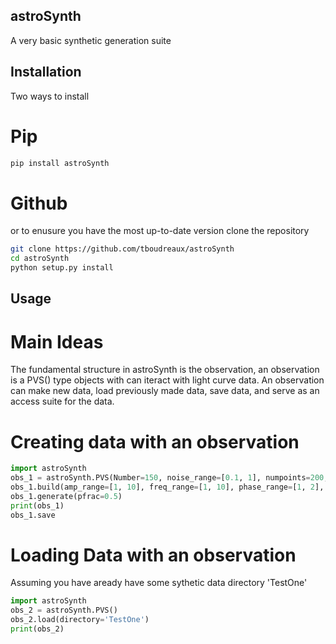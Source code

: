 ## astroSynth
A very basic synthetic generation suite

## Installation
Two ways to install

# Pip
```bash
pip install astroSynth
```
# Github
or to enusure you have the most up-to-date version clone the repository
```bash
git clone https://github.com/tboudreaux/astroSynth
cd astroSynth
python setup.py install
```

## Usage
# Main Ideas
The fundamental structure in astroSynth is the observation, an observation is a PVS() type objects with can iteract with light curve data. An observation can make new data, load previously made data, save data, and serve as an access suite for the data.
# Creating data with an observation
```python
import astroSynth
obs_1 = astroSynth.PVS(Number=150, noise_range=[0.1, 1], numpoints=200, name='TestOne')
obs_1.build(amp_range=[1, 10], freq_range=[1, 10], phase_range=[1, 2], L_range=[1, 3])
obs_1.generate(pfrac=0.5)
print(obs_1)
obs_1.save
```
# Loading Data with an observation
Assuming you have aready have some sythetic data directory 'TestOne\'
```python
import astroSynth
obs_2 = astroSynth.PVS()
obs_2.load(directory='TestOne')
print(obs_2)
```
